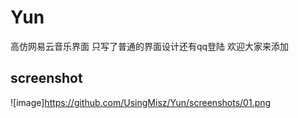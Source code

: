 # Yun
高仿网易云音乐界面
只写了普通的界面设计还有qq登陆
欢迎大家来添加




## screenshot

![image]https://github.com/UsingMisz/Yun/screenshots/01.png
